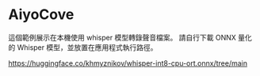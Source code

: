 # AiyoCove

這個範例展示在本機使用 whisper 模型轉錄聲音檔案。
請自行下載 ONNX 量化的 Whisper 模型，並放置在應用程式執行路徑。

https://huggingface.co/khmyznikov/whisper-int8-cpu-ort.onnx/tree/main


